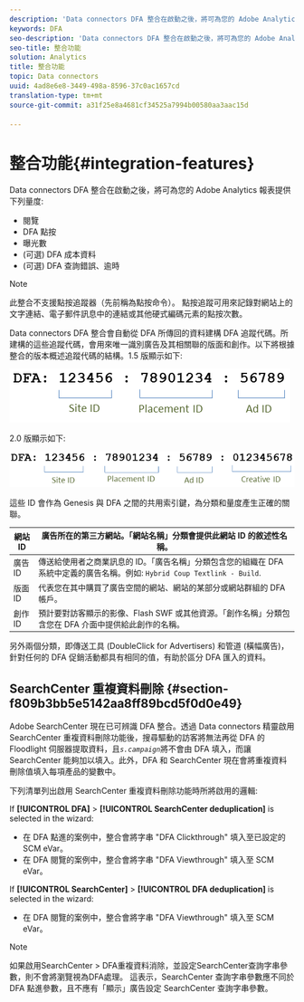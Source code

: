 ```yaml
---
description: 'Data connectors DFA 整合在啟動之後，將可為您的 Adobe Analytics 報表提供下列量度 '
keywords: DFA
seo-description: 'Data connectors DFA 整合在啟動之後，將可為您的 Adobe Analytics 報表提供下列量度 '
seo-title: 整合功能
solution: Analytics
title: 整合功能
topic: Data connectors
uuid: 4ad8e6e8-3449-498a-8596-37c0ac1657cd
translation-type: tm+mt
source-git-commit: a31f25e8a4681cf34525a7994b00580aa3aac15d

---
```



# 整合功能{#integration-features}

Data connectors DFA 整合在啟動之後，將可為您的 Adobe Analytics 報表提供下列量度:

* 閱覽
* DFA 點按
* 曝光數
* (可選) DFA 成本資料
* (可選) DFA 查詢錯誤、逾時

>[!NOTE]
>
>此整合不支援點按追蹤器（先前稱為點按命令）。 點按追蹤可用來記錄對網站上的文字連結、電子郵件訊息中的連結或其他硬式編碼元素的點按次數。

Data connectors DFA 整合會自動從 DFA 所傳回的資料建構 DFA 追蹤代碼。所建構的這些追蹤代碼，會用來唯一識別廣告及其相關聯的版面和創作。以下將根據整合的版本概述追蹤代碼的結構。1.5 版顯示如下:

![](assets/DFA_id_struct1_5.png)

2.0 版顯示如下:

![](assets/DFA_id_struct2.png)

這些 ID 會作為 Genesis 與 DFA 之間的共用索引鍵，為分類和量度產生正確的關聯。

| 網站 ID | 廣告所在的第三方網站。「網站名稱」分類會提供此網站 ID 的敘述性名稱。 |
|---|---|
| 廣告 ID | 傳送給使用者之商業訊息的 ID。「廣告名稱」分類包含您的組織在 DFA 系統中定義的廣告名稱。例如: `Hybrid Coup Textlink - Build`. |
| 版面 ID | 代表您在其中購買了廣告空間的網站、網站的某部分或網站群組的 DFA 帳戶。 |
| 創作 ID | 預計要對訪客顯示的影像、Flash SWF 或其他資源。「創作名稱」分類包含您在 DFA 介面中提供給此創作的名稱。 |

另外兩個分類，即傳送工具 (DoubleClick for Advertisers) 和管道 (橫幅廣告)，針對任何的 DFA 促銷活動都具有相同的值，有助於區分 DFA 匯入的資料。

## SearchCenter 重複資料刪除 {#section-f809b3bb5e5142aa8ff89bcd5f0d0e49}

Adobe SearchCenter 現在已可辨識 DFA 整合。透過 Data connectors 精靈啟用 SearchCenter 重複資料刪除功能後，搜尋驅動的訪客將無法再從 DFA 的 Floodlight 伺服器提取資料，且&#x200B;*`s.campaign`*&#x200B;將不會由 DFA 填入，而讓 SearchCenter 能夠加以填入。此外，DFA 和 SearchCenter 現在會將重複資料刪除值填入每項產品的變數中。

下列清單列出啟用 SearchCenter 重複資料刪除功能時所將啟用的邏輯:

If **[!UICONTROL DFA]** &gt; **[!UICONTROL SearchCenter deduplication]** is selected in the wizard:

* 在 DFA 點進的案例中，整合會將字串 "DFA Clickthrough" 填入至已設定的 SCM eVar。
* 在 DFA 閱覽的案例中，整合會將字串 "DFA Viewthrough" 填入至 SCM eVar。

If **[!UICONTROL SearchCenter]** &gt; **[!UICONTROL DFA deduplication]** is selected in the wizard:

* 在 DFA 閱覽的案例中，整合會將字串 "DFA Viewthrough" 填入至 SCM eVar。

>[!NOTE]
>
>如果啟用SearchCenter &gt; DFA重複資料消除，並設定SearchCenter查詢字串參數，則不會將瀏覽視為DFA處理。 這表示，SearchCenter 查詢字串參數應不同於 DFA 點進參數，且不應有「顯示」廣告設定 SearchCenter 查詢字串參數。

